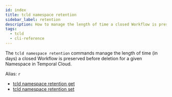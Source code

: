 ```yaml
---
id: index
title: tcld namespace retention
sidebar_label: retention
description: How to manage the length of time a closed Workflow is preserved before deletion.
tags:
  - tcld
  - cli-reference
---
```


The `tcld namespace retention` commands manage the length of time (in days) a closed Workflow is preserved before deletion for a given Namespace in Temporal Cloud.

Alias: `r`

- [tcld namespace retention get](/cloud/tcld/namespace/retention/get)
- [tcld namespace retention set](/cloud/tcld/namespace/retention/set)
